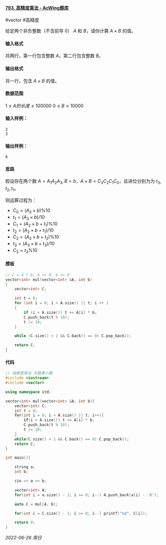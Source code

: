 #### [793. 高精度乘法 - AcWing题库](https://www.acwing.com/problem/content/795/)

#vector #高精度

给定两个非负整数（不含前导 $0$） $A$ 和 $B$，请你计算 $A×B$ 的值。

#### 输入格式

共两行，第一行包含整数 $A$，第二行包含整数 $B$。

#### 输出格式

共一行，包含 $A×B$ 的值。

#### 数据范围

$1≤A的长度≤100000$
$0≤B≤10000$

#### 输入样例：

```in
2
3
```

#### 输出样例：

```out
6
```

#### 思路

假设存在两个数 $A = A_1A_2A_3,B = b$，$A \times B = C_3C_2C_1C_0$，且进位分别为为 $t_3,t_2,t_1$。

则运算过程为：

- $C_0 = (A_3 \times b) \% 10$
- $t_1 = (A_3 \times b) / 10$
- $C_1 = (A_2 \times b + t_1) \% 10$
- $t_2 = (A_2 \times b + t_1) / 10$
- $C_2 = (A_3 \times b + t_2) \% 10$
- $t_3 = (A_3 \times b + t_3) / 10$
- $C_3 = t_3 \% 10$

#### 模板

```cpp
// C = A * b, A >= 0, b >= 0
vector<int> mul(vector<int> &A, int b)
{
    vector<int> C;

    int t = 0;
    for (int i = 0; i < A.size() || t; i ++ )
    {
        if (i < A.size()) t += A[i] * b;
        C.push_back(t % 10);
        t /= 10;
    }

    while (C.size() > 1 && C.back() == 0) C.pop_back();

    return C;
}
```

#### 代码

```cpp
// 高精度乘法 大数乘小数
#include <iostream>
#include <vector>

using namespace std;

vector<int> mul(vector<int> &A, int b){
    vector<int> C;
    int t = 0;
    for(int i = 0; i < A.size() || t; i++){
        if(i < A.size()) t += A[i] * b;
        C.push_back(t % 10);
        t /= 10;
    }
    while(C.size() > 1 && C.back() == 0) C.pop_back();
    return C;
}

int main(){

    string a;
    int b;

    cin >> a >> b;

    vector<int> A;
    for(int i = a.size() - 1; i >= 0; i--) A.push_back(a[i] - '0');

    auto C = mul(A, b);

    for(int i = C.size() - 1; i >= 0; i--) printf("%d", C[i]);

    return 0;
}
```


*2022-06-26 周日*